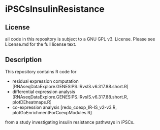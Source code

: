 # iPSCsInsulinResistance

## License
all code in this repository is subject to a GNU GPL v3. License. Please see License.md for the full license text.

## Description
This repository contains R code for
* residual expression computation [RNAseqDataExplore.GENESIPS.IRvsIS.v6.317.88.short.R]
* differential expression analysis [RNAseqDataExplore.GENESIPS.IRvsIS.v6.317.88.short.R, plotDEheatmaps.R]
* co-expression analysis [redo_coexp_IR-IS_v2-v3.R, plotGoEnrichmentForCoexpModules.R]

from a study investigating insulin resistance pathways in iPSCs.
